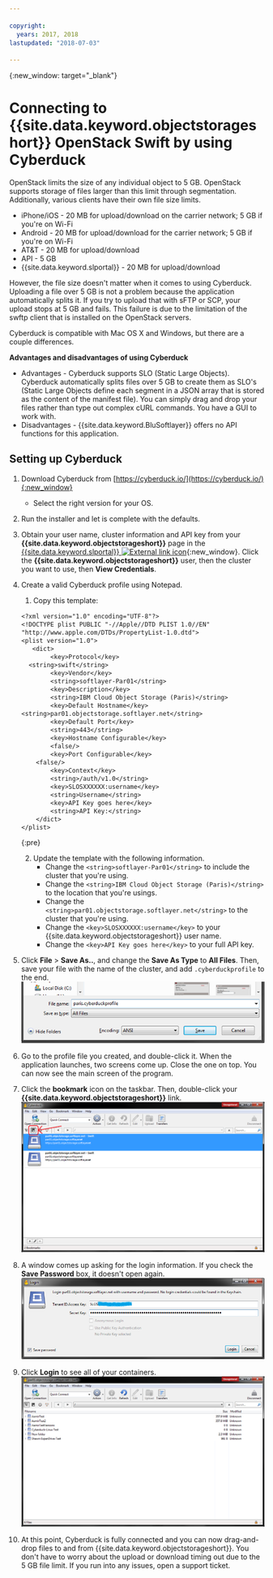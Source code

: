 ```yaml
---

copyright:
  years: 2017, 2018
lastupdated: "2018-07-03"

---
```

{:new_window: target="_blank"}


# Connecting to {{site.data.keyword.objectstorageshort}} OpenStack Swift by using Cyberduck

OpenStack limits the size of any individual object to 5 GB. OpenStack supports storage of files larger than this limit through segmentation. Additionally, various clients have their own file size limits.

- iPhone/iOS - 20 MB for upload/download on the carrier network; 5 GB if you're on Wi-Fi
- Android - 20 MB for upload/download for the carrier network; 5 GB if you're on Wi-Fi
- AT&T - 20 MB for upload/download
- API - 5 GB
- {{site.data.keyword.slportal}} - 20 MB for upload/download

However, the file size doesn't matter when it comes to using Cyberduck. Uploading a file over 5 GB is not a problem because the application automatically splits it. If you try to upload that with sFTP or SCP, your upload stops at 5 GB and fails. This failure is due to the limitation of the swftp client that is installed on the OpenStack servers.  

Cyberduck is compatible with Mac OS X and Windows, but there are a couple differences.

**Advantages and disadvantages of using Cyberduck**

 - Advantages - Cyberduck supports SLO (Static Large Objects). Cyberduck automatically splits files over 5 GB to create them as SLO's (Static Large Objects define each segment in a JSON array that is stored as the content of the manifest file).  You can simply drag and drop your files rather than type out complex cURL commands. You have a GUI to work with.
 - Disadvantages - {{site.data.keyword.BluSoftlayer}} offers no API functions for this application.
</table>


## Setting up Cyberduck

1. Download Cyberduck from [https://cyberduck.io/](https://cyberduck.io/){:new_window}
   - Select the right version for your OS.
2. Run the installer and let is complete with the defaults.
3. Obtain your user name, cluster information and API key from your **{{site.data.keyword.objectstorageshort}}** page in the [{{site.data.keyword.slportal}} ![External link icon](../../icons/launch-glyph.svg "External link icon")](https://control.softlayer.com/){:new_window}. Click the **{{site.data.keyword.objectstorageshort}}** user, then the cluster you want to use, then **View Credentials**.
4. Create a valid Cyberduck profile using Notepad.
     1. Copy this template:
     ```
     <?xml version="1.0" encoding="UTF-8"?>
     <!DOCTYPE plist PUBLIC "-//Apple//DTD PLIST 1.0//EN"
     "http://www.apple.com/DTDs/PropertyList-1.0.dtd">
     <plist version="1.0">
        <dict>
             <key>Protocol</key>
       <string>swift</string>
             <key>Vendor</key>
             <string>softlayer-Par01</string>
             <key>Description</key>
             <string>IBM Cloud Object Storage (Paris)</string>
             <key>Default Hostname</key>
     <string>par01.objectstorage.softlayer.net</string>
             <key>Default Port</key>
             <string>443</string>
             <key>Hostname Configurable</key>
             <false/>
             <key>Port Configurable</key>
         <false/>
             <key>Context</key>
             <string>/auth/v1.0</string>
             <key>SLOSXXXXXX:username</key>
             <string>Username</string>
             <key>API Key goes here</key>
             <string>API Key:</string>
         </dict>
     </plist>
     ```
     {:pre}


     2. Update the template with the following information.
        - Change the `<string>softlayer-Par01</string>` to include the cluster that you're using.
        - Change the `<string>IBM Cloud Object Storage (Paris)</string>` to the location that you're usings.
        - Change the `<string>par01.objectstorage.softlayer.net</string>` to the cluster that you're using.
        - Change the `<key>SLOSXXXXXX:username</key>` to your {{site.data.keyword.objectstorageshort}} user name.
        - Change the `<key>API Key goes here</key>` to your full API key.

5. Click **File** > **Save As..**, and change the **Save As Type** to **All Files**. Then, save your file with the name of the cluster, and add `.cyberduckprofile` to the end. <br/> ![Cyberduck Profile](/images/cyberduck_fig1.png)

6. Go to the profile file you created, and double-click it. When the application launches, two screens come up. Close the one on top. You can now see the main screen of the program.

7. Click the **bookmark** icon on the taskbar. Then, double-click your **{{site.data.keyword.objectstorageshort}}** link.<br/>
   ![Bookmark icon on the login screen](/images/cyberduck_fig2.png)

8. A window comes up asking for the login information. If you check the **Save Password** box, it doesn't open again.<br/>
   ![Login screen](/images/cyberduck_fig3.png)

9. Click **Login** to see all of your containers. <br/> ![Container list](/images/cyberduck_fig4.png)

10. At this point, Cyberduck is fully connected and you can now drag-and-drop files to and from {{site.data.keyword.objectstorageshort}}. You don't have to worry about the upload or download timing out due to the 5 GB file limit. If you run into any issues, open a support ticket.
